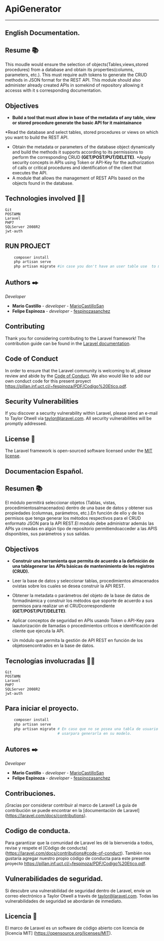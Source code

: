 
<h1>ApiGenerator</h1>

--------------------------------------------------------
## English Documentation.

## Resume 📚
This moudle would ensure the selection of objects(Tables,views,stored procedures) from a database  and obtain its properties(columns, parameters, etc.). This must require auth tokens to generate the CRUD methods  in JSON format for the REST API. This module should also administer already created APIs in somekind of repository allowing it accesss with it s corresponding documentation.

## Objectives
* **Build a tool that must allow in base of the metadata of any table, view or stored procedure  generate the basic API for it maintainance** 

 *Read the database and select tables, stored procedures or views on which you want to build the REST API. 
* Obtain the metadata or parameters of the database object dynamically and build the methods it supports according to its permissions to perform the corresponding CRUD **(GET/POST/PUT/DELETE)**.
*Apply security concepts in APIs using Token or API-Key for the authorization of calls or critical procedures and identification of the client that executes the API.
* A module that allows the management of REST APIs based on the objects found in the database.


## Technologies involved 👩‍💻

```
Git
POSTAMN
Laravel
PHP7
SQLServer 2008R2
jwt-auth
```
## RUN PROJECT
```py
    composer install
    php artisan serve
    php artisan migrate #in case you don't have an user table use  to migrate your model and generate it.
```
## Authors ✒️

_Developer_

* **Mario Castillo** - *developer* - [MarioCastilloSan](https://github.com/MarioCastilloSan/)
* **Felipe Espinoza** - *developer* - [fespinozasanchez](https://github.com/fespinozasanchez/)

## Contributing

Thank you for considering contributing to the Laravel framework! The contribution guide can be found in the [Laravel documentation](https://laravel.com/docs/contributions).

## Code of Conduct

In order to ensure that the Laravel community is welcoming to all, please review and abide by the [Code of Conduct](https://laravel.com/docs/contributions#code-of-conduct).
We also would like to add our own conduct code for this present proyect https://pillan.inf.uct.cl/~fespinoza/PDF/Codigo%20Etico.pdf.

## Security Vulnerabilities

If you discover a security vulnerability within Laravel, please send an e-mail to Taylor Otwell via [taylor@laravel.com](mailto:taylor@laravel.com). All security vulnerabilities will be promptly addressed.

## License 📓

The Laravel framework is open-sourced software licensed under the [MIT license](https://opensource.org/licenses/MIT).





## Documentacion Español.
## Resumen 📚
El módulo permitirá seleccionar objetos (Tablas, vistas, procedimientosalmacenados) dentro de una base de datos y obtener sus propiedades (columnas, parámetros, etc.).En función de ello y de los permisos que tenga generar los métodos respectivos para el CRUD enformato JSON para la API REST.El modulo debe administrar además las APIs ya creadas en algún tipo de repositorio permitiendoacceder a las APIS disponibles, sus parámetros y sus salidas.

## Objectivos
* **Construir una herramienta que permita de acuerdo a la definición de una tablagenerar las APIs básicas de mantenimiento de los registros (CRUD).** 


 * Leer la base de datos y seleccionar tablas, procedimientos almacenados ovistas sobre los cuales se desea construir la API REST.
* Obtener la metadata o parámetros del objeto de la base de datos de formadinámica y construir los métodos que soporte de acuerdo a sus permisos para realizar un el CRUDcorrespondiente **(GET/POST/PUT/DELETE)**.
* Aplicar conceptos de seguridad en APIs usando Token o API-Key para laautorización de llamadas o procedimientos críticos e identificación del cliente que ejecuta la API.
* Un módulo que permita la gestión de API REST en función de los objetosencontrados en la base de datos.
 


## Tecnologías involucradas 👩‍💻

```
Git
POSTAMN
Laravel
PHP7
SQLServer 2008R2
jwt-auth
```

## Para iniciar el proyecto.
```py
    composer install
    php artisan serve
    php artisan migrate # En caso que no se posea una tabla de usuario en la estructura de su base de datos 
                        # usarpara generarla en su modelo.
```


## Autores ✒️

_Developer_

* **Mario Castillo** - *developer* - [MarioCastilloSan](https://github.com/MarioCastilloSan/)
* **Felipe Espinoza** - *developer* - [fespinozasanchez](https://github.com/fespinozasanchez/)

## Contribuciones.
¡Gracias por considerar contribuir al marco de Laravel! La guía de contribución se puede encontrar en la [documentación de Laravel] (https://laravel.com/docs/contributions).

## Codigo de conducta.
Para garantizar que la comunidad de Laravel les dé la bienvenida a todos, revise y respete el [Código de conducta] (https://laravel.com/docs/contributions#code-of-conduct).
También nos gustaría agregar nuestro propio código de conducta para este presente proyecto https://pillan.inf.uct.cl/~fespinoza/PDF/Codigo%20Etico.pdf.

## Vulnerabilidades de seguridad.

Si descubre una vulnerabilidad de seguridad dentro de Laravel, envíe un correo electrónico a Taylor Otwell a través de [taylor@laravel.com](mailto:taylor@laravel.com). Todas las vulnerabilidades de seguridad se abordarán de inmediato.

## Licencia 📓

El marco de Laravel es un software de código abierto con licencia de [licencia MIT] (https://opensource.org/licenses/MIT).

